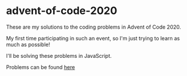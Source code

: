 # advent-of-code-2020
These are my solutions to the coding problems in Advent of Code 2020.

My first time participating in such an event, so I'm just trying to learn as much as possible!

I'll be solving these problems in JavaScript.

Problems can be found [here](https://adventofcode.com/2020)